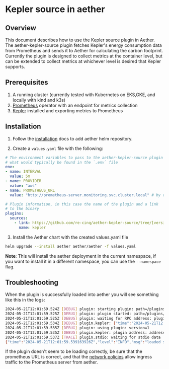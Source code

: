 # Kepler source in aether

## Overview
This document describes how to use the Kepler source plugin in Aether. The aether-kepler-source plugin fetches Kepler's energy consumption data from Prometheus and sends it to Aether for calculating the carbon footprint. Currently the plugin is designed to collect metrics at the container level, but can be extended to collect metrics at whichever level is desired that Kepler supports.

## Prerequisites

1. A running cluster (currently tested with Kubernetes on EKS,GKE, and locally with kind and k3s)
2. [Prometheus][1] operator with an endpoint for metrics collection
3. [Kepler][2] installed and exporting metrics to Prometheus

## Installation

1. Follow the [installation][3] docs to add aether helm repository.

2. Create a `values.yaml` file with the following:

```yaml
# The environment variables to pass to the aether-kepler-source plugin
# what would typically be found in the `.env` file
env:
- name: INTERVAL
  value: 5m
- name: PROVIDER
  value: "aws"
- name: PROMETHEUS_URL
  value: "http://prometheus-server.monitoring.svc.cluster.local" # by default port is 9090

# Plugin information, in this case the name of the plugin and a link
# to the binary
plugins:
  sources:
    - link: https://github.com/re-cinq/aether-kepler-source/tree/[version]
      name: kepler 
```

3. Install the Aether chart with the created values.yaml file

```bash
helm upgrade --install aether aether/aether -f values.yaml
```
__Note__: This will install the aether deployment in the current namespace,
if you want to install it in a different namespace, you can use the `--namespace` flag.

## Troubleshooting

When the plugin is successfully loaded into aether you will see something like this in the logs:

```bash
2024-05-21T12:01:59.524Z [DEBUG] plugin: starting plugin: path=/plugins/sources/kepler args=["/plugins/sources/kepler"]
2024-05-21T12:01:59.525Z [DEBUG] plugin: plugin started: path=/plugins/sources/kepler pid=16
2024-05-21T12:01:59.525Z [DEBUG] plugin: waiting for RPC address: plugin=/plugins/sources/kepler
2024-05-21T12:01:59.534Z [DEBUG] plugin.kepler: {"time":"2024-05-21T12:01:59.534328527Z","level":"Info","msg":"prometheus address","address":"http://prometheus-k8s.monitoring.svc:9090"}
2024-05-21T12:01:59.535Z [DEBUG] plugin: using plugin: version=1
2024-05-21T12:01:59.535Z [DEBUG] plugin.kepler: plugin address: address=/tmp/plugin881951646 network=unix timestamp=2024-05-21T12:01:59.535Z
2024-05-21T12:01:59.537Z [TRACE] plugin.stdio: waiting for stdio data
{"time":"2024-05-21T12:01:59.539163926Z","level":"INFO","msg":"loaded source plugin","plugin":"kepler"}
```

If the plugin doesn't seem to be loading correctly, be sure that the prometheus URL is correct, and that
the [network policies][4] allow ingress traffic to the Prometheus server from aether.

[1]: https://github.com/prometheus-operator/kube-prometheus
[2]: https://sustainable-computing.io/installation/kepler/
[3]: https://aether.green/docs/tutorials/installation/#helm-installation
[4]: https://github.com/prometheus-operator/kube-prometheus/issues/1780#issuecomment-1168854158
